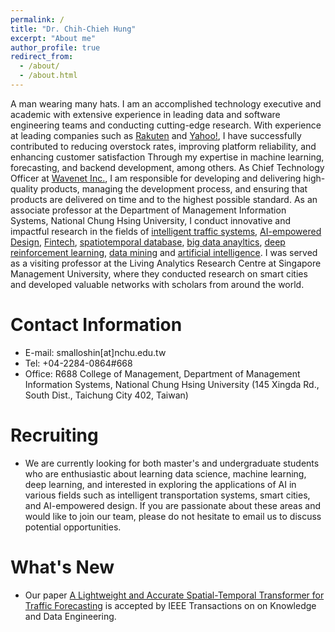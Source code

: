 ```yaml
---
permalink: /
title: "Dr. Chih-Chieh Hung"
excerpt: "About me"
author_profile: true
redirect_from: 
  - /about/
  - /about.html
---
```


A man wearing many hats. I am an accomplished technology executive and academic with extensive experience in leading data and software engineering teams and conducting cutting-edge research. With experience at leading companies such as [Rakuten](https://global.rakuten.com/corp/) and [Yahoo!](https://www.yahooinc.com/), I have successfully contributed to reducing overstock rates, improving platform reliability, and enhancing customer satisfaction Through my expertise in machine learning, forecasting, and backend development, among others. As Chief Technology Officer at [Wavenet Inc.](https://www.wavenet.com.tw/), I am responsible for developing and delivering high-quality products, managing the development process, and ensuring that products are delivered on time and to the highest possible standard. As an associate professor at the Department of Management Information Systems, National Chung Hsing University, I conduct innovative and impactful research in the fields of [intelligent traffic systems](https://www.techtarget.com/whatis/definition/intelligent-transportation-system), [AI-empowered Design](https://shinkoseki.com/methodology/2021/01/02/ai_empowered_design.html), [Fintech](https://en.wikipedia.org/wiki/Fintech), [spatiotemporal database](https://www.tutorialspoint.com/what-is-spatiotemporal-data-mining), [big data anayltics](https://www.coursera.org/articles/big-data-analytics), [deep reinforcement learning](https://huggingface.co/blog/deep-rl-intro), [data mining](https://www.ibm.com/topics/data-mining) and [artificial intelligence](https://www.ibm.com/topics/artificial-intelligence). I was served as a visiting professor at the Living Analytics Research Centre at Singapore Management University, where they conducted research on smart cities and developed valuable networks with scholars from around the world. 

Contact Information
======
- E-mail: smalloshin[at]nchu.edu.tw
- Tel: +04-2284-0864#668
- Office: R688 College of Management, Department of Management Information Systems, National Chung Hsing University (145 Xingda Rd., South Dist., Taichung City 402, Taiwan)

Recruiting
======
- We are currently looking for both master's and undergraduate students who are enthusiastic about learning data science, machine learning, deep learning, and interested in exploring the applications of AI in various fields such as intelligent transportation systems, smart cities, and AI-empowered design. If you are passionate about these areas and would like to join our team, please do not hesitate to email us to discuss potential opportunities.


What's New
======
- Our paper [A Lightweight and Accurate Spatial-Temporal Transformer for Traffic Forecasting](https://ieeexplore.ieee.org/stamp/stamp.jsp?arnumber=10004027) is accepted by IEEE Transactions on on Knowledge and Data Engineering.